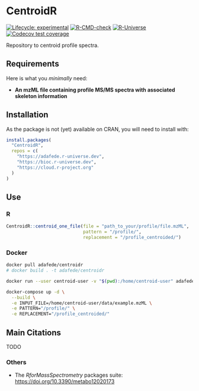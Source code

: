 
<!-- README.md is generated from README.Rmd. Please edit that file -->

# CentroidR

<!-- <img src='https://raw.githubusercontent.com/adafede/CentroidR/main/man/figures/logo.svg' align="right" height="139" /> -->

<!-- badges: start -->

[![Lifecycle:
experimental](https://img.shields.io/badge/lifecycle-experimental-orange.svg)](https://lifecycle.r-lib.org/articles/stages.html#experimental)
[![R-CMD-check](https://github.com/adafede/CentroidR/actions/workflows/R-CMD-check.yaml/badge.svg)](https://github.com/adafede/CentroidR/actions/workflows/R-CMD-check.yaml)
[![R-Universe](https://adafede.r-universe.dev/badges/CentroidR)](https://adafede.r-universe.dev/CentroidR)
[![Codecov test
coverage](https://codecov.io/gh/adafede/CentroidR/graph/badge.svg)](https://app.codecov.io/gh/adafede/CentroidR)
<!-- badges: end -->

Repository to centroid profile spectra.

## Requirements

Here is what you *minimally* need:

- **An mzML file containing profile MS/MS spectra with associated
  skeleton information**

## Installation

As the package is not (yet) available on CRAN, you will need to install
with:

``` r
install.packages(
  "CentroidR",
  repos = c(
    "https://adafede.r-universe.dev",
    "https://bioc.r-universe.dev",
    "https://cloud.r-project.org"
  )
)
```

## Use

### R

``` r
CentroidR::centroid_one_file(file = "path_to_your/profile/file.mzML",
                             pattern = "/profile/",
                             replacement = "/profile_centroided/")
```

### Docker

``` bash
docker pull adafede/centroidr
# docker build . -t adafede/centroidr
```

``` bash
docker run --user centroid-user -v "$(pwd):/home/centroid-user" adafede/centroidr Rscript -e "CentroidR::centroid_one_file(file='/home/centroid-user/data/file.mzML', pattern='/profile/', replacement='/profile_centroided/')"
```

``` bash
docker-compose up -d \
  --build \
  -e INPUT_FILE=/home/centroid-user/data/example.mzML \
  -e PATTERN="/profile/" \
  -e REPLACEMENT="/profile_centroided/"
```

## Main Citations

TODO

### Others

- The *RforMassSpectrometry* packages suite:
  <https://doi.org/10.3390/metabo12020173>
